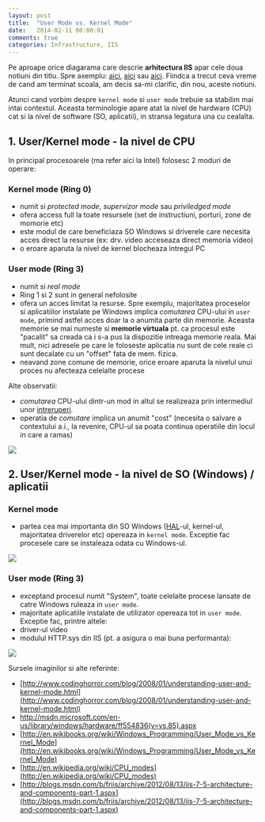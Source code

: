 ```yaml
---
layout: post
title:  "User Mode vs. Kernel Mode"
date:   2014-02-11 00:00:01
comments: true
categories: Infrastructure, IIS
---
```


Pe aproape orice diagarama care descrie **arhitectura IIS** apar cele doua notiuni din titlu. Spre axemplu: [aici](http://www.iis.net/learn/get-started/introduction-to-iis/introduction-to-iis-architecture), [aici](http://blogs.msdn.com/b/friis/archive/2012/08/13/iis-7-5-architecture-and-components-part-1.aspx) sau [aici](http://www.codeproject.com/Articles/28693/Deploying-ASP-NET-Websites-on-IIS-7-0). Fiindca a trecut ceva vreme de cand am terminat scoala, am decis sa-mi clarific, din nou, aceste notiuni.

Atunci cand vorbim despre `kernel mode` si `user mode` trebuie sa stabilim mai intai contextul. Aceasta terminologie apare atat la nivel de hardware (CPU) cat si la nivel de software (SO, aplicatii), in stransa legatura una cu cealalta. 

## 1. User/Kernel mode - la nivel de CPU ##

In principal procesoarele (ma refer aici la Intel) folosesc 2 moduri de operare:

### Kernel mode (Ring 0) ###

 - numit si *protected mode*, *supervizor mode* sau *priviledged mode*
  - ofera access full la toate resursele (set de instructiuni, porturi, zone de momorie etc)
 - este modul de care beneficiaza SO Windows si driverele care necesita acces direct la resurse (ex: drv. video acceseaza direct memoria video)
 - o eroare aparuta la nivel de kernel blocheaza intregul PC
 
### User mode (Ring 3) ###

 - numit si *real mode*
 - Ring 1 si 2 sunt in general nefolosite
 - ofera un acces limitat la resurse. Spre exemplu, majoritatea proceselor  si aplicatiilor instalate pe Windows implica *comutarea* CPU-ului in `user mode`, primind astfel acces doar la o anumita parte din memorie. Aceasta memorie se mai numeste si **memorie virtuala** pt. ca procesul este "pacalit" sa creada ca i s-a pus la dispozitie intreaga memorie reala. Mai mult, nici adresele pe care le foloseste aplicatia nu sunt de cele reale ci sunt decalate cu un "offset" fata de mem. fizica.
 - neavand zone comune de memorie, orice eroare aparuta la nivelul unui proces nu afecteaza celelalte procese

Alte observatii: 

- *comutarea* CPU-ului dintr-un mod in altul se realizeaza prin intermediul unor [intreruperi](http://en.wikipedia.org/wiki/Inter-processor_interrupt). 
- operatia de *comutare* implica un anumit "cost" (necesita o salvare a  contextului a.i., la revenire, CPU-ul sa poata continua operatiile din locul in care a ramas)

 ![](https://dl.dropboxusercontent.com/u/43065769/blog/images/2014/cpu-rings.png)

## 2. User/Kernel mode - la nivel de SO (Windows) / aplicatii ##

### Kernel mode ###

 - partea cea mai importanta din SO Windows ([HAL](http://en.wikipedia.org/wiki/Hardware_abstraction)-ul, kernel-ul, majoritatea driverelor etc) opereaza in `kernel mode`. Exceptie fac procesele care se instaleaza odata cu Windows-ul.  

  ![](https://dl.dropboxusercontent.com/u/43065769/blog/images/2014/windows-user-and-kernel-mode.png)

### User mode (Ring 3) ###

 - exceptand procesul numit "System", toate celelalte procese lansate de catre Windows ruleaza in `user mode`.
 - majoritate aplicatiile instalate de utilizator opereaza tot in `user mode`. Exceptie fac, printre altele:
  - driver-ul video
  - modulul HTTP.sys din IIS (pt. a asigura o mai buna performanta):

  ![](https://dl.dropboxusercontent.com/u/43065769/blog/images/2014/iis-architecture-user-kernel-mode.png) 

Sursele imaginilor si alte referinte:

- [http://www.codinghorror.com/blog/2008/01/understanding-user-and-kernel-mode.html](http://www.codinghorror.com/blog/2008/01/understanding-user-and-kernel-mode.html)
- http://msdn.microsoft.com/en-us/library/windows/hardware/ff554836(v=vs.85).aspx
- [http://en.wikibooks.org/wiki/Windows_Programming/User_Mode_vs_Kernel_Mode](http://en.wikibooks.org/wiki/Windows_Programming/User_Mode_vs_Kernel_Mode)
- [http://en.wikipedia.org/wiki/CPU_modes](http://en.wikipedia.org/wiki/CPU_modes)
- [http://blogs.msdn.com/b/friis/archive/2012/08/13/iis-7-5-architecture-and-components-part-1.aspx](http://blogs.msdn.com/b/friis/archive/2012/08/13/iis-7-5-architecture-and-components-part-1.aspx)